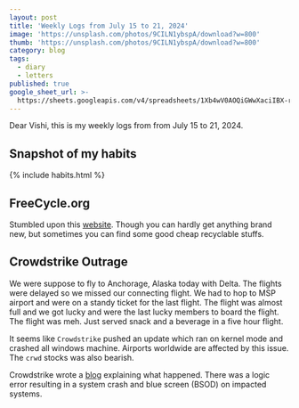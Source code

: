 ```yaml
---
layout: post
title: 'Weekly Logs from July 15 to 21, 2024'
image: 'https://unsplash.com/photos/9CILN1ybspA/download?w=800'
thumb: 'https://unsplash.com/photos/9CILN1ybspA/download?w=800'
category: blog
tags:
  - diary
  - letters
published: true
google_sheet_url: >-
  https://sheets.googleapis.com/v4/spreadsheets/1Xb4wV0AOQiGWwXaciIBX-rkFebzg8DlAcRcClshyAnA/values/Habits!A227:T239?alt=json&key=AIzaSyCgYRKf_apK3TUSYGO9WhQ5dN-ukY4H0gw
---
```


Dear Vishi, this is my weekly logs from from July 15 to 21, 2024.<!-- truncate_here -->

## Snapshot of my habits

{% include habits.html %}

## FreeCycle.org

Stumbled upon this [website](https://www.freecycle.org/). Though you can hardly get anything brand new, but sometimes you can find some good cheap recyclable stuffs.

## Crowdstrike Outrage

We were suppose to fly to Anchorage, Alaska today with Delta. The flights were delayed so we missed our connecting flight. We had to hop to MSP airport and were on a standy ticket for the last flight. The flight was almost full and we got lucky and were the last lucky members to board the flight. The flight was meh. Just served snack and a beverage in a five hour flight. 

It seems like `Crowdstrike` pushed an update which ran on kernel mode and crashed all windows machine. Airports worldwide are affected by this issue. The `crwd` stocks was also bearish. 

Crowdstrike wrote a [blog](https://www.crowdstrike.com/blog/falcon-update-for-windows-hosts-technical-details/) explaining what happened. There was a logic error resulting in a system crash and blue screen (BSOD) on impacted systems.

